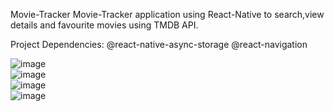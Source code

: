 Movie-Tracker
Movie-Tracker application using React-Native to search,view details and favourite movies using TMDB API.

Project Dependencies:
@react-native-async-storage
@react-navigation


![image](https://user-images.githubusercontent.com/82721312/190634042-dcf4d2ef-6ad5-45d4-aac6-b74c59208c73.png)
<br>
![image](https://user-images.githubusercontent.com/82721312/190636408-70199597-0502-4fd6-a5f9-1cb570fad991.png)
<br>
![image](https://user-images.githubusercontent.com/82721312/190636520-ff6d3185-e93c-42a3-b3be-1a5f54d6b8e3.png)
<br>
![image](https://user-images.githubusercontent.com/82721312/190636599-2015b4bd-18d8-4c2b-952f-22300bad064c.png)
